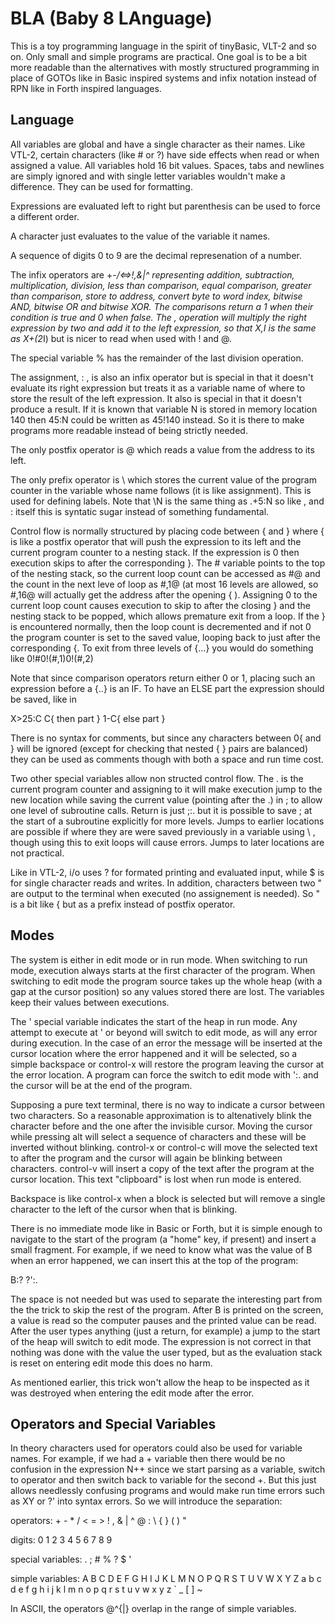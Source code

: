 # BLA (Baby 8 LAnguage)

This  is a toy programming language in the spirit of tinyBasic,
VLT-2 and so on. Only small and simple programs are practical. One goal is to
be a bit more readable than the alternatives with mostly structured programming
in place of GOTOs like in Basic inspired systems and infix notation instead of
RPN like in Forth inspired languages.

## Language

All variables are global and have a single character as their names. Like VTL-2,
certain characters (like # or ?) have side effects when read or when assigned a
value. All variables hold 16 bit values. Spaces, tabs and newlines are simply
ignored and with single letter variables wouldn't make a difference. They can
be used for formatting.

Expressions are evaluated left to right but parenthesis can be used to force a
different order.

A character just evaluates to the value of the variable it names.

A sequence of digits 0 to 9 are the decimal represenation of a number.

The infix operators are +-*/<=>!,&|^ representing addition, subtraction,
multiplication, division, less than comparison, equal comparison, greater than
comparison, store to address, convert byte to word index, bitwise AND,
bitwise OR and bitwise XOR. The comparisons return a 1 when their condition is
true and 0 when false. The , operation will multiply the right expression by two
and add it to the left expression, so that X,I is the same as X+(2*I) but is
nicer to read when used with ! and @.

The special variable % has the remainder of the last division operation.

The assignment, : , is also an infix operator but is special in that it doesn't
evaluate its right expression but treats it as a variable name of where to store
the result of the left expression. It also is special in that it doesn't produce
a result. If it is known that variable N is stored in memory location 140 then
45:N could be written as 45!140 instead. So it is there to make programs more
readable instead of being strictly needed.

The only postfix operator is @ which reads a value from the address to its left.

The only prefix operator is \ which stores the current value of the program
counter in the variable whose name follows (it is like assignment). This is
used for defining labels. Note that \N is the same thing as .+5:N so like , and
: itself this is syntatic sugar instead of something fundamental.

Control flow is normally structured by placing code between { and } where { is
like a postfix operator that will push the expression to its left and the
current program counter to a nesting stack. If the expression is 0 then
execution skips to after the corresponding }. The # variable points to the
top of the nesting stack, so the current loop count can be accessed as
 #@ and the count in the next leve of loop as #,1@ (at most 16 levels are
allowed, so #,16@ will actually get the address after the opening { ).
Assigning 0 to the current loop count
causes execution to skip to after the closing } and the nesting stack to be
popped, which allows premature exit from a loop. If the } is encountered
normally, then the loop count is decremented and if not 0 the program counter is set to the
saved value, looping back to just after the corresponding {. To exit from
three levels of {...} you would do something like 0!#0!(#,1)0!(#,2)

Note that since comparison operators return either 0 or 1, placing such an
expression before a {..} is an IF. To have an ELSE part the expression should be
saved, like in

   X>25:C C{ then part } 1-C{ else part }
   
There is no syntax for comments, but since any characters between 0{ and } will
be ignored (except for checking that nested { } pairs are balanced) they can
be used as comments though with both a space and run time cost.

Two other special variables allow non structed control flow. The . is the
current program counter and assigning to it will make execution jump to the
new location while saving the current value (pointing after the .) in ; to
allow one level of subroutine calls. Return is just ;:. but it is possible
to save ; at the start of a subroutine explicitly for more levels. Jumps to
earlier locations are possible if where they are were saved previously in a
variable using \ , though using this to exit loops will cause errors. Jumps
to later locations are not practical.

Like in VTL-2, i/o uses ? for formated printing and evaluated input, while $ is
for single character reads and writes. In addition, characters between two "
are output to the terminal when executed (no assignement is needed). So " is a
bit like { but as a prefix instead of postfix operator.

## Modes

The system is either in edit mode or in run mode. When switching to run mode,
execution always starts at the first character of the program. When switching
to edit mode the program source takes up the whole heap (with a gap at the
cursor position) so any values stored there are lost. The variables keep their
values between executions.

The ' special variable indicates the start of the heap in run mode. Any attempt
to execute at ' or beyond will switch to edit mode, as will any error during
execution. In the case of an error the message will be inserted at the cursor
location where the error happened and it will be selected, so a simple backspace
or control-x will restore the program leaving the cursor at the error location.
A program can force the switch to edit mode with ':. and the cursor will be at
the end of the program.

Supposing a pure text terminal, there is no way to indicate a cursor between two
characters. So a reasonable approximation is to altenatively blink the character
before and the one after the invisible cursor. Moving the cursor while pressing
alt will select a sequence of characters and these will be inverted without
blinking. control-x or control-c will move the selected text to after the
program and the cursor will again be blinking between characters. control-v will
insert a copy of the text after the program at the cursor location. This text
"clipboard" is lost when run mode is entered.

Backspace is like control-x when a block is selected but will remove a single
character to the left of the cursor when that is blinking.

There is no immediate mode like in Basic or Forth, but it is simple enough to
navigate to the start of the program (a "home" key, if present) and insert a
small fragment. For example, if we need to know what was the value of B when
an error happened, we can insert this at the top of the program:

   B:? ?':.
   
The space is not needed but was used to separate the interesting part from the
the trick to skip the rest of the program. After B is printed on the screen, a
value is read so the computer pauses and the printed value can be read. After
the user types anything (just a return, for example) a jump to the start of the
heap will switch to edit mode. The expression is not correct in that nothing was
done with the value the user typed, but as the evaluation stack is reset on
entering edit mode this does no harm.

As mentioned earlier, this trick won't allow the heap to be inspected as it was
destroyed when entering the edit mode after the error.

## Operators and Special Variables

In theory characters used for operators could also be used for variable names.
For example, if we had a + variable then there would be no confusion in the
expression N++ since we start parsing as a variable, switch to operator and then
switch back to variable for the second +. But this just allows needlessly
confusing programs and would make run time errors such as XY or ?' into syntax
errors. So we will introduce the separation:

operators: + - * / < = > ! , & | ^ @ : \ { } ( ) "

digits: 0 1 2 3 4 5 6 7 8 9

special variables: . ; # % ? $ '

simple variables: A B C D E F G H I J K L M N O P Q R S T U V W X Y Z
                  a b c d e f g h i j k l m n o p q r s t u v w x y z
                  ` _ [ ] ~

In ASCII, the operators @\^{|} overlap in the range of simple variables.
